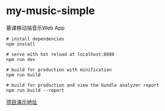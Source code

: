 # my-music-simple
慕课移动端音乐Web App
```
# install dependencies
npm install

# serve with hot reload at localhost:8080
npm run dev

# build for production with minification
npm run build

# build for production and view the bundle analyzer report
npm run build --report
```
[项目演示地址](http://ustbhuangyi.com/music/)
